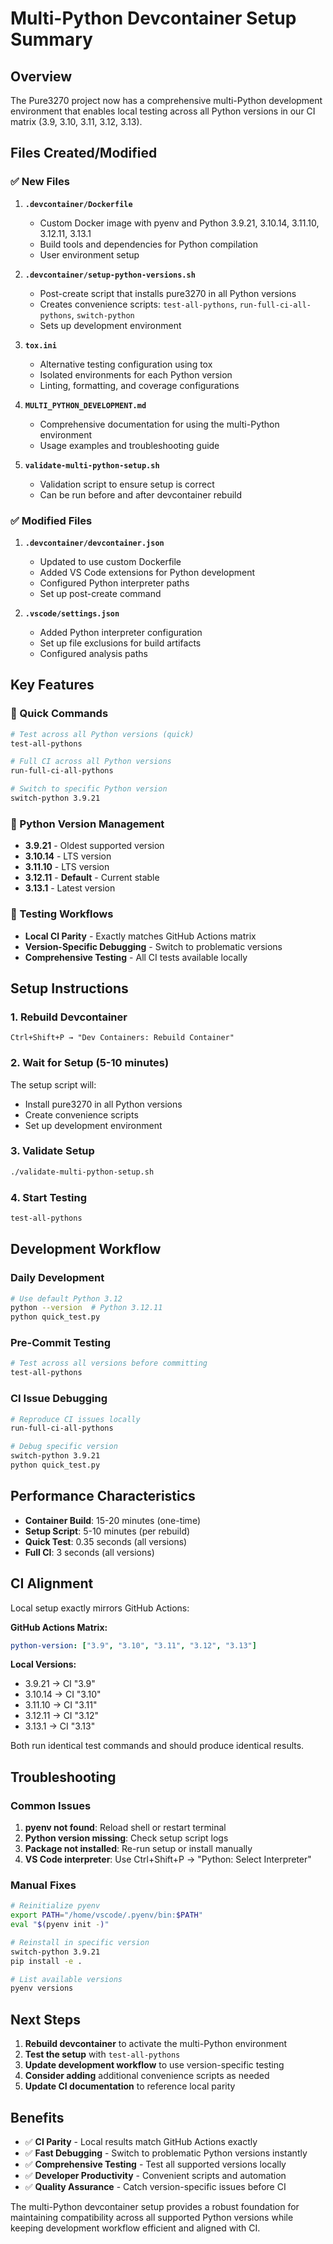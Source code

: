 # Multi-Python Devcontainer Setup Summary

## Overview

The Pure3270 project now has a comprehensive multi-Python development environment that enables local testing across all Python versions in our CI matrix (3.9, 3.10, 3.11, 3.12, 3.13).

## Files Created/Modified

### ✅ New Files

1. **`.devcontainer/Dockerfile`**
   - Custom Docker image with pyenv and Python 3.9.21, 3.10.14, 3.11.10, 3.12.11, 3.13.1
   - Build tools and dependencies for Python compilation
   - User environment setup

2. **`.devcontainer/setup-python-versions.sh`**
   - Post-create script that installs pure3270 in all Python versions
   - Creates convenience scripts: `test-all-pythons`, `run-full-ci-all-pythons`, `switch-python`
   - Sets up development environment

3. **`tox.ini`**
   - Alternative testing configuration using tox
   - Isolated environments for each Python version
   - Linting, formatting, and coverage configurations

4. **`MULTI_PYTHON_DEVELOPMENT.md`**
   - Comprehensive documentation for using the multi-Python environment
   - Usage examples and troubleshooting guide

5. **`validate-multi-python-setup.sh`**
   - Validation script to ensure setup is correct
   - Can be run before and after devcontainer rebuild

### ✅ Modified Files

1. **`.devcontainer/devcontainer.json`**
   - Updated to use custom Dockerfile
   - Added VS Code extensions for Python development
   - Configured Python interpreter paths
   - Set up post-create command

2. **`.vscode/settings.json`**
   - Added Python interpreter configuration
   - Set up file exclusions for build artifacts
   - Configured analysis paths

## Key Features

### 🚀 Quick Commands
```bash
# Test across all Python versions (quick)
test-all-pythons

# Full CI across all Python versions
run-full-ci-all-pythons

# Switch to specific Python version
switch-python 3.9.21
```

### 🐍 Python Version Management
- **3.9.21** - Oldest supported version
- **3.10.14** - LTS version
- **3.11.10** - LTS version
- **3.12.11** - **Default** - Current stable
- **3.13.1** - Latest version

### 🧪 Testing Workflows
- **Local CI Parity** - Exactly matches GitHub Actions matrix
- **Version-Specific Debugging** - Switch to problematic versions
- **Comprehensive Testing** - All CI tests available locally

## Setup Instructions

### 1. Rebuild Devcontainer
```
Ctrl+Shift+P → "Dev Containers: Rebuild Container"
```

### 2. Wait for Setup (5-10 minutes)
The setup script will:
- Install pure3270 in all Python versions
- Create convenience scripts
- Set up development environment

### 3. Validate Setup
```bash
./validate-multi-python-setup.sh
```

### 4. Start Testing
```bash
test-all-pythons
```

## Development Workflow

### Daily Development
```bash
# Use default Python 3.12
python --version  # Python 3.12.11
python quick_test.py
```

### Pre-Commit Testing
```bash
# Test across all versions before committing
test-all-pythons
```

### CI Issue Debugging
```bash
# Reproduce CI issues locally
run-full-ci-all-pythons

# Debug specific version
switch-python 3.9.21
python quick_test.py
```

## Performance Characteristics

- **Container Build**: 15-20 minutes (one-time)
- **Setup Script**: 5-10 minutes (per rebuild)
- **Quick Test**: 0.35 seconds (all versions)
- **Full CI**: 3 seconds (all versions)

## CI Alignment

Local setup exactly mirrors GitHub Actions:

**GitHub Actions Matrix:**
```yaml
python-version: ["3.9", "3.10", "3.11", "3.12", "3.13"]
```

**Local Versions:**
- 3.9.21 → CI "3.9"
- 3.10.14 → CI "3.10"
- 3.11.10 → CI "3.11"
- 3.12.11 → CI "3.12"
- 3.13.1 → CI "3.13"

Both run identical test commands and should produce identical results.

## Troubleshooting

### Common Issues

1. **pyenv not found**: Reload shell or restart terminal
2. **Python version missing**: Check setup script logs
3. **Package not installed**: Re-run setup or install manually
4. **VS Code interpreter**: Use Ctrl+Shift+P → "Python: Select Interpreter"

### Manual Fixes

```bash
# Reinitialize pyenv
export PATH="/home/vscode/.pyenv/bin:$PATH"
eval "$(pyenv init -)"

# Reinstall in specific version
switch-python 3.9.21
pip install -e .

# List available versions
pyenv versions
```

## Next Steps

1. **Rebuild devcontainer** to activate the multi-Python environment
2. **Test the setup** with `test-all-pythons`
3. **Update development workflow** to use version-specific testing
4. **Consider adding** additional convenience scripts as needed
5. **Update CI documentation** to reference local parity

## Benefits

- ✅ **CI Parity** - Local results match GitHub Actions exactly
- ✅ **Fast Debugging** - Switch to problematic Python versions instantly
- ✅ **Comprehensive Testing** - Test all supported versions locally
- ✅ **Developer Productivity** - Convenient scripts and automation
- ✅ **Quality Assurance** - Catch version-specific issues before CI

The multi-Python devcontainer setup provides a robust foundation for maintaining compatibility across all supported Python versions while keeping development workflow efficient and aligned with CI.
